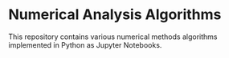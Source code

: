 # Numerical Analysis Algorithms

This repository contains various numerical methods algorithms implemented in Python as Jupyter Notebooks. 
